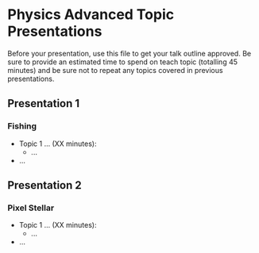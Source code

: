 # Physics Advanced Topic Presentations

Before your presentation, use this file to get your talk outline approved. Be
sure to provide an estimated time to spend on teach topic (totalling 45 minutes)
and be sure not to repeat any topics covered in previous presentations.

## Presentation 1
### Fishing

- Topic 1 ... (XX minutes):
  - ...
- ...

## Presentation 2
### Pixel Stellar

- Topic 1 ... (XX minutes):
  - ...
- ...

